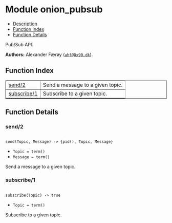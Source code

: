 

# Module onion_pubsub #
* [Description](#description)
* [Function Index](#index)
* [Function Details](#functions)

Pub/Sub API.

__Authors:__ Alexander Færøy ([`ahf@0x90.dk`](mailto:ahf@0x90.dk)).

<a name="index"></a>

## Function Index ##


<table width="100%" border="1" cellspacing="0" cellpadding="2" summary="function index"><tr><td valign="top"><a href="#send-2">send/2</a></td><td>Send a message to a given topic.</td></tr><tr><td valign="top"><a href="#subscribe-1">subscribe/1</a></td><td>Subscribe to a given topic.</td></tr></table>


<a name="functions"></a>

## Function Details ##

<a name="send-2"></a>

### send/2 ###

<pre><code>
send(Topic, Message) -&gt; {pid(), Topic, Message}
</code></pre>

<ul class="definitions"><li><code>Topic = term()</code></li><li><code>Message = term()</code></li></ul>

Send a message to a given topic.

<a name="subscribe-1"></a>

### subscribe/1 ###

<pre><code>
subscribe(Topic) -&gt; true
</code></pre>

<ul class="definitions"><li><code>Topic = term()</code></li></ul>

Subscribe to a given topic.

